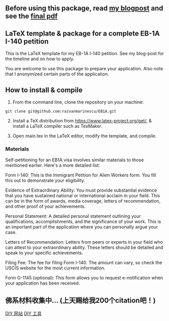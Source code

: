 ## Before using this package, read [my blogpost](https://razvanmarinescu.github.io/green-card-I-140/) and see the [final pdf](https://github.com/razvanmarinescu/EB1A/raw/master/main.pdf)

## LaTeX template & package for a complete EB-1A I-140 petition

This is the LaTeX template for my EB-1A I-140 petition. See my blog-post for the timeline and on how to apply.

You are welcome to use this package to prepare your application. Also note that I anonymized certain parts of the application. 

## How to install & compile

1. From the command line, clone the repository on your machine: 

`git clone git@github.com:razvanmarinescu/EB1A.git`

2. Install a TeX distribution from https://www.latex-project.org/get/, & install a LaTeX compiler such as TexMaker. 

3. Open main.tex in the LaTeX editor, modify the template, and compile. 

### Materials

Self-petitioning for an EB1A visa involves similar materials to those mentioned earlier. Here's a more detailed list:


Form I-140: This is the Immigrant Petition for Alien Workers form. You fill this out to demonstrate your eligibility.

Evidence of Extraordinary Ability: You must provide substantial evidence that you have sustained national or international acclaim in your field. This can be in the form of awards, media coverage, letters of recommendation, and other proof of your achievements.

Personal Statement: A detailed personal statement outlining your qualifications, accomplishments, and the significance of your work. This is an important part of the application where you can personally argue your case.

Letters of Recommendation: Letters from peers or experts in your field who can attest to your extraordinary ability. These letters should be detailed and speak to your specific achievements.

Filing Fee: The fee for filing Form I-140. The amount can vary, so check the USCIS website for the most current information.

Form G-1145 (optional): This form allows you to request e-notification when your application has been received.




## 佛系材料收集中... (上天赐给我200个citation吧！)
[DIY 网站](https://www.allelevates.com)
[DIY 工具](https://www.eb1agreencard.com)

